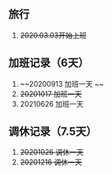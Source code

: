 ## 旅行
1. ~~2020.03.03开始上班~~

## 加班记录（6天）
1. ~~20200913 加班一天 ~~ 
2. ~~20201017 加班一天~~
3. 20210626 加班一天
## 调休记录（7.5天）
1. ~~20201026 调休一天~~
2. ~~20201216 调休一天~~